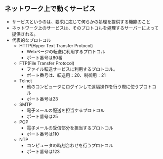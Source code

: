 ## ネットワーク上で動くサービス
- サービスというのは、要求に応じて何らかの処理を提供する機能のこと
- ネットワーク上のサービスは、そのプロトコルを処理するサーバーによって提供される。
- 代表的なプロトコル
  - HTTP(Hyper Text Transfer Protocol)
    - Webページの転送に利用するプロトコル
    - ポート番号は80番
  - FTP(File Transfer Protocol)
    - ファイル転送サービスに利用するプロトコル。
    - ポート番号は、転送用：20、制御用：21
  - Telnet
    - 他のコンピュータにログインして遠隔操作を行う際に使うプロトコル
    - ポート番号は23
  - SMTP
    - 電子メールの配送を担当するプロトコル
    - ポート番号は25
  - POP
    - 電子メールの受信部分を担当するプロトコル
    - ポート番号は110
  - NTP
    - コンピュータの時刻合わせを行うプロトコル
    - ポート番号は123
  
